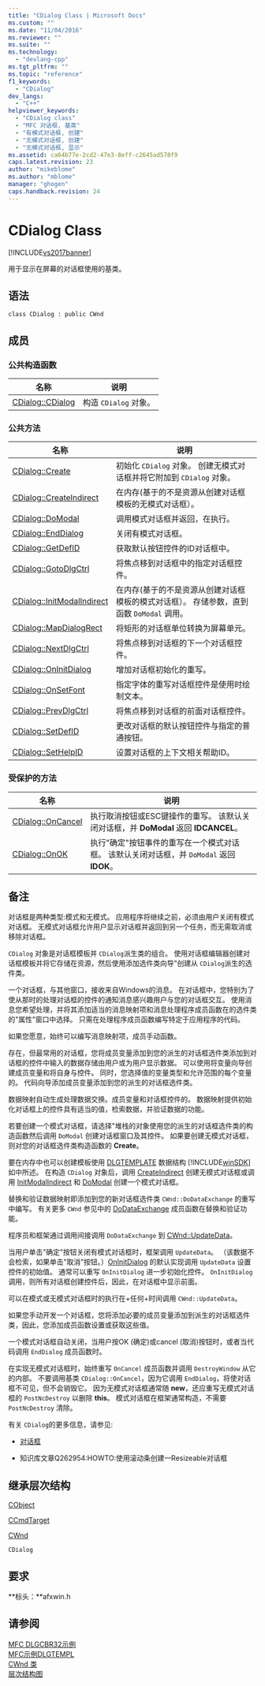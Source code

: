 ```yaml
---
title: "CDialog Class | Microsoft Docs"
ms.custom: ""
ms.date: "11/04/2016"
ms.reviewer: ""
ms.suite: ""
ms.technology: 
  - "devlang-cpp"
ms.tgt_pltfrm: ""
ms.topic: "reference"
f1_keywords: 
  - "CDialog"
dev_langs: 
  - "C++"
helpviewer_keywords: 
  - "CDialog class"
  - "MFC 对话框, 基类"
  - "有模式对话框, 创建"
  - "无模式对话框, 创建"
  - "无模式对话框, 显示"
ms.assetid: ca64b77e-2cd2-47e3-8eff-c2645ad578f9
caps.latest.revision: 23
author: "mikeblome"
ms.author: "mblome"
manager: "ghogen"
caps.handback.revision: 24
---
```

# CDialog Class
[!INCLUDE[vs2017banner](../../assembler/inline/includes/vs2017banner.md)]

用于显示在屏幕的对话框使用的基类。  
  
## 语法  
  
```  
class CDialog : public CWnd  
```  
  
## 成员  
  
### 公共构造函数  
  
|名称|说明|  
|--------|--------|  
|[CDialog::CDialog](../Topic/CDialog::CDialog.md)|构造 `CDialog` 对象。|  
  
### 公共方法  
  
|名称|说明|  
|--------|--------|  
|[CDialog::Create](../Topic/CDialog::Create.md)|初始化 `CDialog` 对象。  创建无模式对话框并将它附加到 `CDialog` 对象。|  
|[CDialog::CreateIndirect](../Topic/CDialog::CreateIndirect.md)|在内存\(基于的不是资源从创建对话框模板的无模式对话框）。|  
|[CDialog::DoModal](../Topic/CDialog::DoModal.md)|调用模式对话框并返回，在执行。|  
|[CDialog::EndDialog](../Topic/CDialog::EndDialog.md)|关闭有模式对话框。|  
|[CDialog::GetDefID](../Topic/CDialog::GetDefID.md)|获取默认按钮控件的ID对话框中。|  
|[CDialog::GotoDlgCtrl](../Topic/CDialog::GotoDlgCtrl.md)|将焦点移到对话框中的指定对话框控件。|  
|[CDialog::InitModalIndirect](../Topic/CDialog::InitModalIndirect.md)|在内存\(基于的不是资源从创建对话框模板的模式对话框）。  存储参数，直到函数 `DoModal` 调用。|  
|[CDialog::MapDialogRect](../Topic/CDialog::MapDialogRect.md)|将矩形的对话框单位转换为屏幕单元。|  
|[CDialog::NextDlgCtrl](../Topic/CDialog::NextDlgCtrl.md)|将焦点移到对话框的下一个对话框控件。|  
|[CDialog::OnInitDialog](../Topic/CDialog::OnInitDialog.md)|增加对话框初始化的重写。|  
|[CDialog::OnSetFont](../Topic/CDialog::OnSetFont.md)|指定字体的重写对话框控件是使用时绘制文本。|  
|[CDialog::PrevDlgCtrl](../Topic/CDialog::PrevDlgCtrl.md)|将焦点移到对话框的前面对话框控件。|  
|[CDialog::SetDefID](../Topic/CDialog::SetDefID.md)|更改对话框的默认按钮控件与指定的普通按钮。|  
|[CDialog::SetHelpID](../Topic/CDialog::SetHelpID.md)|设置对话框的上下文相关帮助ID。|  
  
### 受保护的方法  
  
|名称|说明|  
|--------|--------|  
|[CDialog::OnCancel](../Topic/CDialog::OnCancel.md)|执行取消按钮或ESC键操作的重写。  该默认关闭对话框，并 **DoModal** 返回 **IDCANCEL**。|  
|[CDialog::OnOK](../Topic/CDialog::OnOK.md)|执行"确定"按钮事件的重写在一个模式对话框。  该默认关闭对话框，并 `DoModal` 返回 **IDOK**。|  
  
## 备注  
 对话框是两种类型:模式和无模式。  应用程序将继续之前，必须由用户关闭有模式对话框。  无模式对话框允许用户显示对话框并返回到另一个任务，而无需取消或移除对话框。  
  
 `CDialog` 对象是对话框模板并 `CDialog`派生类的组合。  使用对话框编辑器创建对话框模板并将它存储在资源，然后使用添加选件类向导"创建从 `CDialog`派生的选件类。  
  
 一个对话框，与其他窗口，接收来自Windows的消息。  在对话框中，您特别为了使从那时的处理对话框的控件的通知消息感兴趣用户与您的对话框交互。  使用消息您希望处理，并将其添加适当的消息映射项和消息处理程序成员函数在的选件类的"属性"窗口中选择。  只需在处理程序成员函数编写特定于应用程序的代码。  
  
 如果您愿意，始终可以编写消息映射项，成员手动函数。  
  
 存在，但最常用的对话框，您将成员变量添加到您的派生的对话框选件类添加到对话框的控件中输入的数据存储由用户或为用户显示数据。  可以使用将变量向导创建成员变量和将自身与控件。  同时，您选择值的变量类型和允许范围的每个变量的。  代码向导添加成员变量添加到您的派生的对话框选件类。  
  
 数据映射自动生成处理数据交换。成员变量和对话框控件的。  数据映射提供初始化对话框上的控件具有适当的值，检索数据，并验证数据的功能。  
  
 若要创建一个模式对话框，请选择"堆栈的对象使用您的派生的对话框选件类的构造函数然后调用 `DoModal` 创建对话框窗口及其控件。  如果要创建无模式对话框，则对您的对话框选件类构造函数的 **Create**。  
  
 要在内存中也可以创建模板使用 [DLGTEMPLATE](http://msdn.microsoft.com/library/windows/desktop/ms645394) 数据结构 [!INCLUDE[winSDK](../../atl/includes/winsdk_md.md)]如中所述。  在构造 `CDialog` 对象后，调用 [CreateIndirect](../Topic/CDialog::CreateIndirect.md) 创建无模式对话框或调用 [InitModalIndirect](../Topic/CDialog::InitModalIndirect.md) 和 [DoModal](../Topic/CDialog::DoModal.md) 创建一个模式对话框。  
  
 替换和验证数据映射即添加到您的新对话框选件类 `CWnd::DoDataExchange` 的重写中编写。  有关更多 `CWnd` 参见中的 [DoDataExchange](../Topic/CWnd::DoDataExchange.md) 成员函数在替换和验证功能。  
  
 程序员和框架通过调用间接调用 `DoDataExchange` 到 [CWnd::UpdateData](../Topic/CWnd::UpdateData.md)。  
  
 当用户单击"确定"按钮关闭有模式对话框时，框架调用 `UpdateData`。  （该数据不会检索，如果单击"取消"按钮。）[OnInitDialog](../Topic/CDialog::OnInitDialog.md) 的默认实现调用 `UpdateData` 设置控件的初始值。  通常可以重写 `OnInitDialog` 进一步初始化控件。  `OnInitDialog` 调用，则所有对话框创建控件后，因此，在对话框中显示前面。  
  
 可以在模式或无模式对话框时的执行在\+任何\+时间调用 `CWnd::UpdateData`。  
  
 如果您手动开发一个对话框，您将添加必要的成员变量添加到派生的对话框选件类，因此，您添加成员函数设置或获取这些值。  
  
 一个模式对话框自动关闭，当用户按OK \(确定\)或cancel \(取消\)按钮时，或者当代码调用 `EndDialog` 成员函数时。  
  
 在实现无模式对话框时，始终重写 `OnCancel` 成员函数并调用 `DestroyWindow` 从它的内部。  不要调用基类 `CDialog::OnCancel`，因为它调用 `EndDialog`，将使对话框不可见，但不会销毁它。  因为无模式对话框通常随 **new**，还应重写无模式对话框的 `PostNcDestroy` 以删除 **this**。  模式对话框在框架通常构造，不需要 `PostNcDestroy` 清除。  
  
 有关 `CDialog`的更多信息，请参见:  
  
-   [对话框](../../mfc/dialog-boxes.md)  
  
-   知识库文章Q262954:HOWTO:使用滚动条创建一Resizeable对话框  
  
## 继承层次结构  
 [CObject](../../mfc/reference/cobject-class.md)  
  
 [CCmdTarget](../../mfc/reference/ccmdtarget-class.md)  
  
 [CWnd](../../mfc/reference/cwnd-class.md)  
  
 `CDialog`  
  
## 要求  
 **标头：**afxwin.h  
  
## 请参阅  
 [MFC DLGCBR32示例](../../top/visual-cpp-samples.md)   
 [MFC示例DLGTEMPL](../../top/visual-cpp-samples.md)   
 [CWnd 类](../../mfc/reference/cwnd-class.md)   
 [层次结构图](../../mfc/hierarchy-chart.md)